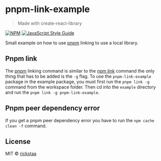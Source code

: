 # pnpm-link-example

> Made with create-react-library

[![NPM](https://img.shields.io/npm/v/pnpm-link-example.svg)](https://www.npmjs.com/package/pnpm-link-example) [![JavaScript Style Guide](https://img.shields.io/badge/code_style-standard-brightgreen.svg)](https://standardjs.com)

Small example on how to use [pnpm](https://pnpm.io/) linking to use a local library.

## Pnpm link

The [pnpm](https://pnpm.io/) linking command is similar to the [npm link](https://docs.npmjs.com/cli/v8/commands/npm-link) command the only thing that has to be added is the `-g` flag. To use the `pnpm-link-example` package in the example package, you must first run the `pnpm link -g` command from the workspace folder. Then cd into the `example` directory and run the `pnpm link -g pnpm-link-example`.

## Pnpm peer dependency error

If you get a pnpm peer dependency error you have to run the `npm cache clean -f` command.

## License

MIT © [rickstaa](https://github.com/rickstaa)
